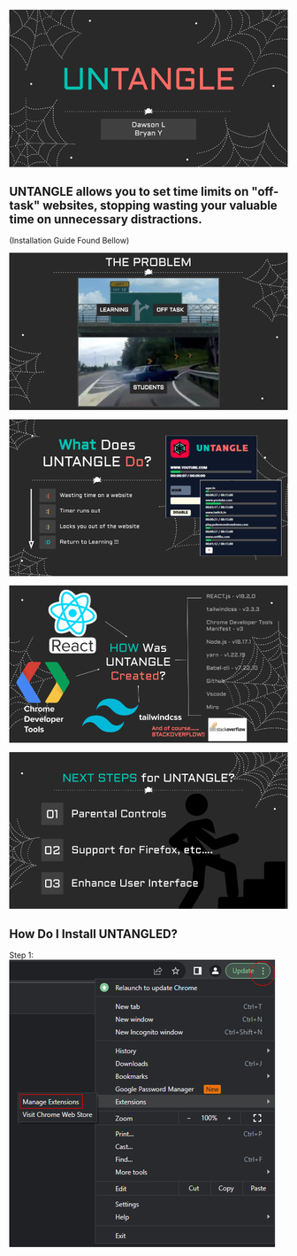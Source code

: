 ![UNTANGLE Title?](/public/assets/README/Untangle.png)

## UNTANGLE allows you to set time limits on "off-task" websites, stopping wasting your valuable time on unnecessary distractions.
(Installation Guide Found Bellow)

![The Problem?](/public/assets/README/TheProblem.png)

![What Is UNTANGLE?](/public/assets/README/WhatItIs.png)

![How Was UNTANGLE Made?](/public/assets/README/HowItsMade.png)

![Next Steps?](/public/assets/README/NextSteps.png)

## How Do I Install UNTANGLED?
Step 1:
![STEP1?](/public/assets/README/Step1.png)


